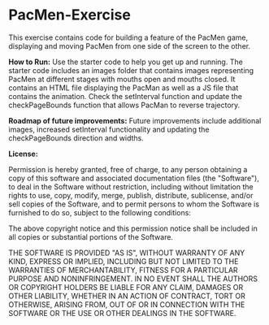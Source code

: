 # PacMen-Exercise
This exercise contains code for building a feature of the PacMen game, displaying and moving PacMen from one side of the screen to the other.

**How to Run:** Use the starter code to help you get up and running. The starter code includes an images folder that contains images representing PacMen at different stages with mouths open and mouths closed. It contains an HTML file displaying the PacMan as well as a JS file that contains the animation. Check the setInterval function and update the checkPageBounds function that allows PacMan to reverse trajectory. 

**Roadmap of future improvements:** Future improvements include additional images, increased setInterval functionality and updating the checkPageBounds direction and widths. 

**License:**

Permission is hereby granted, free of charge, to any person obtaining a copy
of this software and associated documentation files (the "Software"), to deal
in the Software without restriction, including without limitation the rights
to use, copy, modify, merge, publish, distribute, sublicense, and/or sell
copies of the Software, and to permit persons to whom the Software is
furnished to do so, subject to the following conditions:

The above copyright notice and this permission notice shall be included in all
copies or substantial portions of the Software.

THE SOFTWARE IS PROVIDED "AS IS", WITHOUT WARRANTY OF ANY KIND, EXPRESS OR
IMPLIED, INCLUDING BUT NOT LIMITED TO THE WARRANTIES OF MERCHANTABILITY,
FITNESS FOR A PARTICULAR PURPOSE AND NONINFRINGEMENT. IN NO EVENT SHALL THE
AUTHORS OR COPYRIGHT HOLDERS BE LIABLE FOR ANY CLAIM, DAMAGES OR OTHER
LIABILITY, WHETHER IN AN ACTION OF CONTRACT, TORT OR OTHERWISE, ARISING FROM,
OUT OF OR IN CONNECTION WITH THE SOFTWARE OR THE USE OR OTHER DEALINGS IN THE
SOFTWARE.
